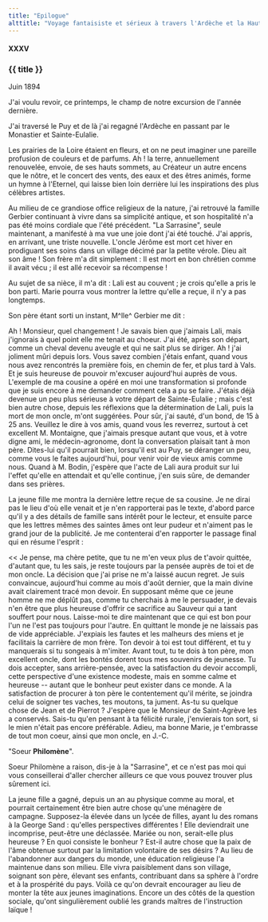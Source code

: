```yaml
---
title: "Epilogue"
alttitle: "Voyage fantaisiste et sérieux à travers l'Ardèche et la Haute-Loire"
---
```


#### XXXV

### {{ title }}

<div class="end">

Juin 1894

</div>

J'ai voulu revoir, ce printemps, le champ de notre excursion de l'année
dernière.

J'ai traversé le Puy et de là j'ai regagné l'Ardèche en passant par le Monastier
et Sainte-Eulalie.

Les prairies de la Loire étaient en fleurs, et on ne peut imaginer une pareille
profusion de couleurs et de parfums. Ah ! la terre, annuellement renouvelée,
envoie, de ses hauts sommets, au Créateur un autre encens que le nôtre, et le
concert des vents, des eaux et des êtres animés, forme un hymne à l'Eternel, qui
laisse bien loin derrière lui les inspirations des plus célèbres artistes.

Au milieu de ce grandiose office religieux de la nature, j'ai retrouvé la
famille Gerbier continuant à vivre dans sa simplicité antique, et son
hospitalité n'a pas été moins cordiale que l'été précédent. "La Sarrasine",
seule maintenant, a manifesté à ma vue une joie dont j'ai été touché. J'ai
appris, en arrivant, une triste nouvelle. L'oncle Jérôme est mort cet hiver en
prodiguant ses soins dans un village décimé par la petite vérole. Dieu ait son
âme ! Son frère m'a dit simplement : Il est mort en bon chrétien comme il avait
vécu ; il est allé recevoir sa récompense !

Au sujet de sa nièce, il m'a dit : Lali est au couvent ; je crois qu'elle a pris
le bon parti. Marie pourra vous montrer la lettre qu'elle a reçue, il n'y a pas
longtemps.

Son père étant sorti un instant, M^lle^ Gerbier me dit :

Ah ! Monsieur, quel changement ! Je savais bien que j'aimais Lali, mais
j'ignorais à quel point elle me tenait au choeur. J'ai été, après son départ,
comme un cheval devenu aveugle et qui ne sait plus se diriger. Ah ! j'ai
joliment mûri depuis lors. Vous savez combien j'étais enfant, quand vous nous
avez rencontrés la première fois, en chemin de fer, et plus tard à Vals. Et je
suis heureuse de pouvoir m'excuser aujourd'hui auprès de vous. L'exemple de ma
cousine a opéré en moi une transformation si profonde que je suis encore à me
demander comment cela a pu se faire. J'étais déjà devenue un peu plus sérieuse à
votre départ de Sainte-Eulalie ; mais c'est bien autre chose, depuis les
réflexions que la détermination de Lali, puis la mort de mon oncle, m'ont
suggérées. Pour sûr, j'ai sauté, d'un bond, de 15 à 25 ans. Veuillez le dire à
vos amis, quand vous les reverrez, surtout à cet excellent M. Montaigne, que
j'aimais presque autant que vous, et à votre digne ami, le médecin-agronome,
dont la conversation plaisait tant à mon père. Dites-lui qu'il pourrait bien,
lorsqu'il est au Puy, se déranger un peu, comme vous le faites aujourd'hui, pour
venir voir de vieux amis comme nous. Quand à M. Bodin, j'espère que l'acte de
Lali aura produit sur lui l'effet qu'elle en attendait et qu'elle continue, j'en
suis sûre, de demander dans ses prières.

La jeune fille me montra la dernière lettre reçue de sa cousine. Je ne dirai pas
le lieu d'où elle venait et je n'en rapporterai pas le texte, d'abord parce
qu'il y a des détails de famille sans intérêt pour le lecteur, et ensuite parce
que les lettres mêmes des saintes âmes ont leur pudeur et n'aiment pas le grand
jour de la publicité. Je me contenterai d'en rapporter le passage final qui en
résume l'esprit :

<< Je pense, ma chère petite, que tu ne m'en veux plus de t'avoir quittée,
d'autant que, tu les sais, je reste toujours par la pensée auprès de toi et de
mon oncle. La décision que j'ai prise ne m'a laissé aucun regret. Je suis
convaincue, aujourd'hui comme au mois d'août dernier, que la main divine avait
clairement tracé mon devoir. En supposant même que ce jeune homme ne me déplût
pas, comme tu cherchais à me le persuader, je devais n'en être que plus heureuse
d'offrir ce sacrifice au Sauveur qui a tant souffert pour nous. Laisse-moi te
dire maintenant que ce qui est bon pour l'un ne l'est pas toujours pour l'autre.
En quittant le monde je ne laissais pas de vide appréciable. J'expiais les
fautes et les malheurs des miens et je facilitais la carrière de mon frère. Ton
devoir à toi est tout différent, et tu y manquerais si tu songeais à m'imiter.
Avant tout, tu te dois à ton père, mon excellent oncle, dont les bontés dorent
tous mes souvenirs de jeunesse. Tu dois accepter, sans arrière-pensée, avec la
satisfaction du devoir accompli, cette perspective d'une existence modeste, mais
en somme calme et heureuse -- autant que le bonheur peut exister dans ce monde.
A la satisfaction de procurer à ton père le contentement qu'il mérite, se
joindra celui de soigner tes vaches, tes moutons, ta jument. As-tu su quelque
chose de Jean et de Pierrot ? J'espère que le Monsieur de Saint-Agrève les a
conservés. Sais-tu qu'en pensant à ta félicité rurale, j'envierais ton sort, si
le mien n'était pas encore préférable. Adieu, ma bonne Marie, je t'embrasse de
tout mon coeur, ainsi que mon oncle, en J.-C.

<div class="end">

"Soeur **Philomène**".

</div>

Soeur Philomène a raison, dis-je à la "Sarrasine", et ce n'est pas moi qui vous
conseillerai d'aller chercher ailleurs ce que vous pouvez trouver plus sûrement
ici.

La jeune fille a gagné, depuis un an au physique comme au moral, et pourrait
certainement être bien autre chose qu'une ménagère de campagne. Supposez-la
élevée dans un lycée de filles, ayant lu des romans à la George Sand : qu'elles
perspectives différentes ! Elle deviendrait une incomprise, peut-être une
déclassée. Mariée ou non, serait-elle plus heureuse ? En quoi consiste le
bonheur ? Est-il autre chose que la paix de l'âme obtenue surtout par la
limitation volontaire de ses désirs ? Au lieu de l'abandonner aux dangers du
monde, une éducation religieuse l'a maintenue dans son milieu. Elle vivra
paisiblement dans son village, soignant son père, élevant ses enfants,
contribuant dans sa sphère à l'ordre et à la prospérité du pays. Voilà ce qu'on
devrait encourager au lieu de monter la tête aux jeunes imaginations. Encore un
des côtés de la question sociale, qu'ont singulièrement oublié les grands
maîtres de l'instruction laïque !
